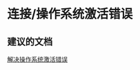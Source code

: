 <properties
    pageTitle="connectivity/operating system activation errors"
    description="连接/操作系统激活错误"
    service="microsoft.network"
    resource="expressroutecircuits"
    authors="aashu"
    displayOrder=""
    selfHelpType="generic"
    supportTopicIds="32539955"
    resourceTags=""
    productPesIds="15480"
    cloudEnvironments="public"
/>


# 连接/操作系统激活错误


## **建议的文档**
[解决操作系统激活错误](https://blogs.msdn.microsoft.com/mast/2015/12/01/azure-vm-may-fail-to-activate-over-expressroute/)



<!--HONumber=Jul16_HO4-->


